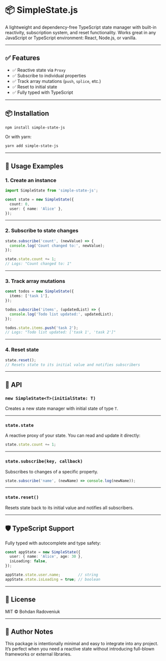 # 📦 SimpleState.js

A lightweight and dependency-free TypeScript state manager with built-in reactivity, subscription system, and reset functionality. Works great in any JavaScript or TypeScript environment: React, Node.js, or vanilla.

---

## ✅ Features

- ✅ Reactive state via `Proxy`
- ✅ Subscribe to individual properties
- ✅ Track array mutations (`push`, `splice`, etc.)
- ✅ Reset to initial state
- ✅ Fully typed with TypeScript

---

## 📦 Installation

```bash
npm install simple-state-js
```

Or with yarn:

```bash
yarn add simple-state-js
```
---

## 🚀 Usage Examples

### 1. Create an instance

```ts
import SimpleState from 'simple-state-js';

const state = new SimpleState({
  count: 0,
  user: { name: 'Alice' },
});
```

---

### 2. Subscribe to state changes

```ts
state.subscribe('count', (newValue) => {
  console.log('Count changed to:', newValue);
});

state.state.count += 1;
// Logs: "Count changed to: 1"
```

---

### 3. Track array mutations

```ts
const todos = new SimpleState({
  items: ['task 1'],
});

todos.subscribe('items', (updatedList) => {
  console.log('Todo list updated:', updatedList);
});

todos.state.items.push('task 2');
// Logs: "Todo list updated: ['task 1', 'task 2']"
```

---

### 4. Reset state

```ts
state.reset();
// Resets state to its initial value and notifies subscribers
```

---

## 🧩 API

### `new SimpleState<T>(initialState: T)`

Creates a new state manager with initial state of type `T`.

---

### `state.state`

A reactive proxy of your state. You can read and update it directly:

```ts
state.state.count += 1;
```

---

### `state.subscribe(key, callback)`

Subscribes to changes of a specific property.

```ts
state.subscribe('name', (newName) => console.log(newName));
```

---

### `state.reset()`

Resets state back to its initial value and notifies all subscribers.

---

## 🛡 TypeScript Support

Fully typed with autocomplete and type safety:

```ts
const appState = new SimpleState({
  user: { name: 'Alice', age: 30 },
  isLoading: false,
});

appState.state.user.name;        // string
appState.state.isLoading = true; // boolean
```

---

## 📄 License

MIT © Bohdan Radoveniuk

---

## 🧠 Author Notes

This package is intentionally minimal and easy to integrate into any project. It’s perfect when you need a reactive state without introducing full-blown frameworks or external libraries.